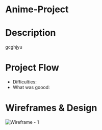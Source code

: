 # Anime-Project
# Description
gcghjyu
# Project Flow
* Difficulties:
* What was goood:
# Wireframes & Design
![Wireframe - 1](./marvel-img/thor_lob_crd_01.jpg)
